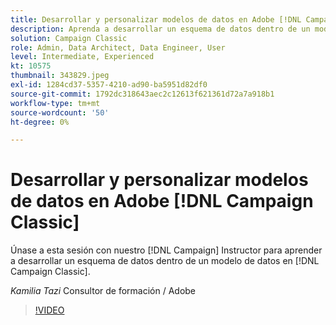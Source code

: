 ```yaml
---
title: Desarrollar y personalizar modelos de datos en Adobe [!DNL Campaign Classic]
description: Aprenda a desarrollar un esquema de datos dentro de un modelo de datos en [!DNL Campaign Classic]
solution: Campaign Classic
role: Admin, Data Architect, Data Engineer, User
level: Intermediate, Experienced
kt: 10575
thumbnail: 343829.jpeg
exl-id: 1284cd37-5357-4210-ad90-ba5951d82df0
source-git-commit: 1792dc318643aec2c12613f621361d72a7a918b1
workflow-type: tm+mt
source-wordcount: '50'
ht-degree: 0%

---
```


# Desarrollar y personalizar modelos de datos en Adobe [!DNL Campaign Classic]

Únase a esta sesión con nuestro [!DNL Campaign] Instructor para aprender a desarrollar un esquema de datos dentro de un modelo de datos en [!DNL Campaign Classic].

*Kamilia Tazi* Consultor de formación / Adobe

>[!VIDEO](https://video.tv.adobe.com/v/343829/?quality=12&learn=on)
